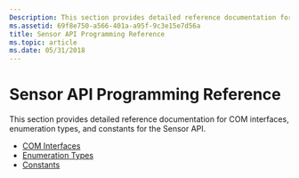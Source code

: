 ```yaml
---
Description: This section provides detailed reference documentation for COM interfaces, enumeration types, and constants for the Sensor API.
ms.assetid: 69f8e750-a566-401a-a95f-9c3e15e7d56a
title: Sensor API Programming Reference
ms.topic: article
ms.date: 05/31/2018
---
```


# Sensor API Programming Reference

This section provides detailed reference documentation for COM interfaces, enumeration types, and constants for the Sensor API.

-   [COM Interfaces](windows-sensors-com-interfaces.md)
-   [Enumeration Types](enumeration-types.md)
-   [Constants](constants.md)

 

 



